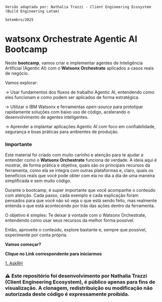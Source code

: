 ```
Versão adaptada por: Nathalia Trazzi - Client Engineering Ecosystem (Build Engineering Latam)

Setembro/2025
```

# watsonx Orchestrate Agentic AI Bootcamp 

Neste <b>bootcamp</b>, vamos criar e implementar agentes de Inteligência Artificial (Agentic AI) com o <b>Watsonx Orchestrate</b> aplicados a casos reais de negócio.

Vamos explorar:

-> Usar fundamentos dos fluxos de trabalho Agentic AI, entendendo como eles funcionam e como podem ser aplicados de forma estratégica.

-> Utilizar o IBM Watsonx e ferramentas _open-source_ para prototipar rapidamente soluções com baixo uso de código, acelerando o desenvolvimento de agentes inteligentes.

-> Aprender a implantar aplicações Agentic AI com foco em confiabilidade, segurança e boas práticas para ambientes de produção.

<h3> Importante </h3>

Este material foi criado com muito carinho e atenção para te ajudar a entender como o <b>Watsonx Orchestrate</b> funciona de verdade. A ideia aqui é mostrar, de forma prática e objetiva, quais são os principais recursos da ferramenta, como ela se integra com outras plataformas e, claro, quais os benefícios reais que você pode obter com ela no dia a dia de uma maneira simplificada e sem muito código.

Durante o bootcamp, é super importante que você acompanhe o conteúdo com atenção. Cada passo, cada exemplo e cada explicação foram pensados para que você não só veja o que está sendo feito, mas realmente entenda o que está acontecendo por trás das ações dentro da ferramenta.

O objetivo é simples: Te deixar à vontade com o Watsonx Orchestrate, entendendo como usar seus recursos da melhor forma possível.

Então, aproveite o conteúdo, explore bastante e, sempre que possível, experimente por conta própria. 

<b>Vamos começar?</b>

<b>Clique no Link correspondente para iniciarmos </b> <br>

[1. AskRH](Use_Cases/ask-hr/README.md)<br>


<h3>⚠️ Este repositório foi desenvolvimento por Nathalia Trazzi (Client Engineering Ecosystem), é público apenas para fins de visualização.
A clonagem, redistribuição ou modificação não autorizada deste código é expressamente proibida. </h3>



